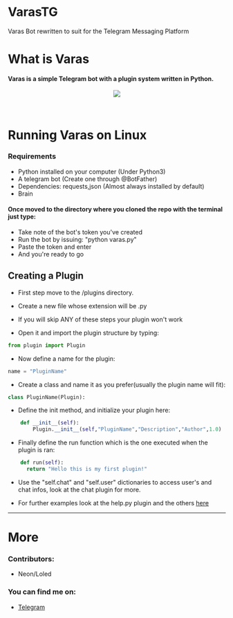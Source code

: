 # VarasTG
Varas Bot rewritten to suit for the Telegram Messaging Platform

# What is  Varas

#### Varas is a simple Telegram bot with a plugin system written in Python.

<p align="center"><img src="http://i.imgur.com/hHnN8Sv.png" /></p><br>

# Running Varas on Linux

### Requirements 

* Python installed on your computer (Under Python3)
* A telegram bot (Create one through @BotFather)
* Dependencies: requests,json (Almost always installed by default)
* Brain

#### Once moved to the directory where you cloned the repo with the terminal just type:
* Take note of the bot's token you've created
* Run the bot by issuing: "python varas.py"
* Paste the token and enter
* And you're ready to go

## Creating a Plugin

* First step move to the /plugins directory.
* Create a new file whose extension will be .py
* If you will skip ANY of these steps your plugin won't work

* Open it and import the plugin structure by typing:
```python
from plugin import Plugin
```
* Now define a name for the plugin:
```python
name = "PluginName"
```
* Create a class and name it as you prefer(usually the plugin name will fit):
```python
class PluginName(Plugin):
```
* Define the init method, and initialize your plugin here:
```python
    def __init__(self):
        Plugin.__init__(self,"PluginName","Description","Author",1.0)
```
* Finally define the run function which is the one executed when the plugin is ran:
```python
    def run(self):
      return "Hello this is my first plugin!"
```

* Use the "self.chat" and "self.user" dictionaries to access user's and chat infos, look at the chat plugin for more.

* For further examples look at the help.py plugin and the others [here](https://github.com/GooogIe/VarasTG/tree/master/Plugins)

***
# More #

### Contributors:

* Neon/Loled

### You can find me on:
* [Telegram](http://www.telegram.me/elgoog)
